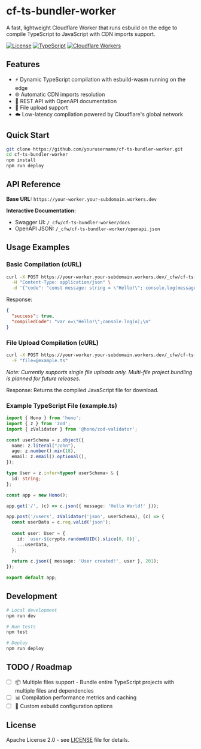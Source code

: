 # cf-ts-bundler-worker

A fast, lightweight Cloudflare Worker that runs esbuild on the edge to compile TypeScript to JavaScript with CDN imports support.

[![License](https://img.shields.io/badge/License-Apache%202.0-blue.svg)](https://opensource.org/licenses/Apache-2.0)
[![TypeScript](https://img.shields.io/badge/TypeScript-5.5-blue)](https://www.typescriptlang.org/)
[![Cloudflare Workers](https://img.shields.io/badge/Cloudflare-Workers-orange)](https://workers.cloudflare.com/)

## Features

- ⚡ Dynamic TypeScript compilation with esbuild-wasm running on the edge
- 🌐 Automatic CDN imports resolution
- 📡 REST API with OpenAPI documentation
- 📁 File upload support
- ☁️ Low-latency compilation powered by Cloudflare's global network

## Quick Start

```bash
git clone https://github.com/yourusername/cf-ts-bundler-worker.git
cd cf-ts-bundler-worker
npm install
npm run deploy
```

## API Reference

**Base URL:** `https://your-worker.your-subdomain.workers.dev`

**Interactive Documentation:**
- Swagger UI: `/_cfw/cf-ts-bundler-worker/docs`
- OpenAPI JSON: `/_cfw/cf-ts-bundler-worker/openapi.json`

## Usage Examples

### Basic Compilation (cURL)

```bash
curl -X POST https://your-worker.your-subdomain.workers.dev/_cfw/cf-ts-bundler-worker/compile \
  -H "Content-Type: application/json" \
  -d '{"code": "const message: string = \"Hello!\"; console.log(message);"}'
```

Response:
```json
{
  "success": true,
  "compiledCode": "var o=\"Hello!\";console.log(o);\n"
}
```

### File Upload Compilation (cURL)

```bash
curl -X POST https://your-worker.your-subdomain.workers.dev/_cfw/cf-ts-bundler-worker/compile-file \
  -F "file=@example.ts"
```

*Note: Currently supports single file uploads only. Multi-file project bundling is planned for future releases.*

Response: Returns the compiled JavaScript file for download.

### Example TypeScript File (example.ts)

```typescript
import { Hono } from 'hono';
import { z } from 'zod';
import { zValidator } from '@hono/zod-validator';

const userSchema = z.object({
  name: z.literal("John"),
  age: z.number().min(18),
  email: z.email().optional(),
});

type User = z.infer<typeof userSchema> & {
  id: string;
};

const app = new Hono();

app.get('/', (c) => c.json({ message: 'Hello World!' }));

app.post('/users', zValidator('json', userSchema), (c) => {
  const userData = c.req.valid('json');
  
  const user: User = {
    id: `user-${crypto.randomUUID().slice(0, 8)}`,
    ...userData,
  };
  
  return c.json({ message: 'User created!', user }, 201);
});

export default app;
```

## Development

```bash
# Local development
npm run dev

# Run tests
npm test

# Deploy
npm run deploy
```

## TODO / Roadmap

- [ ] 📦 Multiple files support - Bundle entire TypeScript projects with multiple files and dependencies
- [ ] 📊 Compilation performance metrics and caching
- [ ] 🔧 Custom esbuild configuration options

## License

Apache License 2.0 - see [LICENSE](LICENSE) file for details.